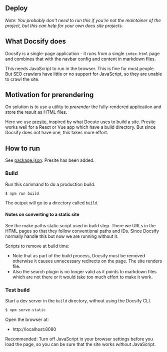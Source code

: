 ## Deploy

_Note: You probably don't need to run this if you're not the maintainer of the project, but this can help for your own docs site projects._


## What Docsify does

Docsify is a single-page application - it runs from a single `index.html` page and combines that with the navbar config and content in markdown files.

This needs JavaScript to run in the browser. This is fine for most people. But SEO crawlers have little or no support for JavaScript, so they are unable to crawl the site.


## Motivation for prerendering

On solution is to use a utility to _prerender_ the fully-rendered application and store the result as HTML files.

Here we use [presite](https://www.npmjs.com/package/presite), inspired by what Docute uses to build a site. Presite works well for a React or Vue app which have a build directory. But since Docsify does not have one, this takes more effort.


## How to run

See [package.json](/package.json). Presite has been added.


### Build

Run this command to do a production build.

```sh
$ npm run build
```

The output will go to a directory called `build`.

#### Notes on converting to a static site

See the make paths static script used in build step. There we URLs in the HTML pages so that they follow conventional paths and IDs. Since Docsify normally handle this but now we are running without it.

Scripts to remove at build time:

- Note that as part of the build process, Docsify must be removed otherwise it causes unnecessary redirects on the page. The site renders file.
- Also the search plugin is no longer valid as it points to markdown files which are not there or it would take too much effort to make it work.


### Test build

Start a dev server in the `build` directory, without using the Docsify CLI.

```sh
$ npm serve-static
```

Open the browser at:

- http://localhost:8080

Recommended: Turn off JavaScript in your browser settings before you load the page, so you can be sure that the site works _without_ JavaScript.
